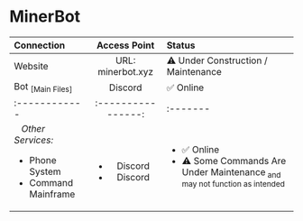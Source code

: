 # MinerBot
|   Connection  |    Access Point    |  Status  |
| :------------ | :----------------: | :------- |
| Website | URL: minerbot.xyz  | ⚠ Under Construction / Maintenance |
| Bot <sub>[Main Files]</sub> | Discord | ✅ Online |
| :------------ | :----------------: | :------- |
| &nbsp;&nbsp;&nbsp;*Other Services:*<br /><ul><li>Phone System</li><li>Command Mainframe</li></ul> | <br /><ul><li>Discord</li><li>Discord</li></ul> | <ul><li>✅ Online</li><li>⚠ Some Commands Are Under Maintenance<sub> and may not function as intended</sub></li></ul>

